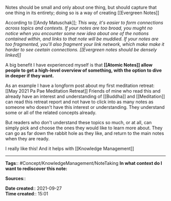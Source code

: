 Notes should be small and only about one thing, but should capture that one thing in its entirety; doing so is a way of creating [[Evergreen Notes]]

According to [[Andy Matuschak]];
*This way, it's easier to form connections across topics and contexts. If your notes are too broad, you mught no notice when you encounter some new idea about one of the notions contained within, and links to that note will be muddied. If your notes are too fragmented, you'll also fragment your link network, which make make it harder to see ceetain connections. [[Evergreen notes should be densely linked]]*

A big benefit I have experienced myself is that **[[Atomic Notes]] allow people to get a high-level overview of something, with the option to dive in deeper if they want.**

As an example I have a longform post about my first meditation retreat:
[[May 2021 Pa Pae Meditation Retreat]]
Friends of mine who read this and already have an interest and understanding of [[Buddha]] and [[Meditation]] can read this retreat report and not have to click into as many notes as someone who doesn't have this interest or understanding. They understand some or all of the related concepts already.

But readers who don't understand these topics so much, or at all, can simply pick and choose the ones they would like to learn more about. They can go as far down the rabbit hole as they like, and return to the main notes when they are ready. 

I really like this! And it helps with [[Knowledge Management]]


---
**Tags**:: #Concept/KnowledgeManagement/NoteTaking 
**In what context do I want to rediscover this note:**

**Sources**::

**Date created**:: 2021-09-27  
**Time created**:: 15:01